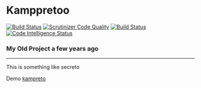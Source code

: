 # Kamppretoo

[![Build Status](https://travis-ci.com/rizkhal/kamppretoo.svg?branch=master)](https://travis-ci.com/rizkhal/kamppretoo)
[![Scrutinizer Code Quality](https://scrutinizer-ci.com/g/rizkhal/kamppretoo/badges/quality-score.png?b=master)](https://scrutinizer-ci.com/g/rizkhal/kamppretoo/?branch=master)
[![Build Status](https://scrutinizer-ci.com/g/rizkhal/kamppretoo/badges/build.png?b=master)](https://scrutinizer-ci.com/g/rizkhal/kamppretoo/build-status/master)
[![Code Intelligence Status](https://scrutinizer-ci.com/g/rizkhal/kamppretoo/badges/code-intelligence.svg?b=master)](https://scrutinizer-ci.com/code-intelligence)

### My Old Project a few years ago
---

This is something like secreto

Demo <a href="https://kampretoo.herokuapp.com/">kampreto</a>
